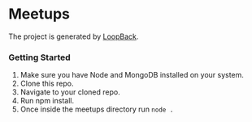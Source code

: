 # Meetups

The project is generated by [LoopBack](http://loopback.io).
 ### Getting Started
 1. Make sure you have Node and MongoDB installed on your system.
 2. Clone this repo.
 3. Navigate to your cloned repo.
 4. Run npm install.
 5. Once inside the meetups directory run `node .`

